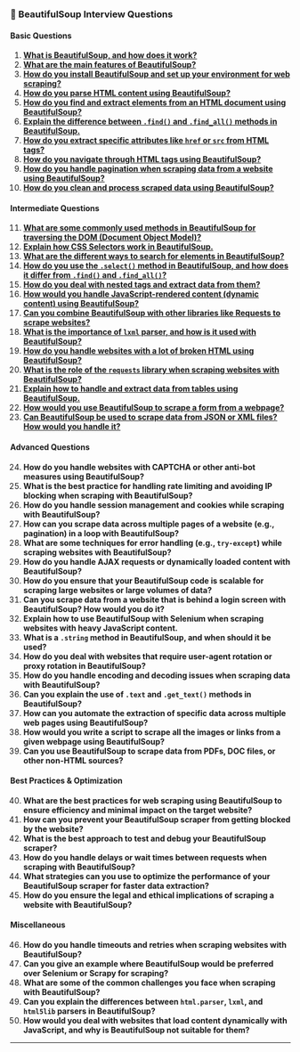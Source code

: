 

### **🔹 BeautifulSoup Interview Questions**

#### **Basic Questions**


1. **[What is BeautifulSoup, and how does it work?](basic.md#1-what-is-beautifulsoup-and-how-does-it-work)**
2. **[What are the main features of BeautifulSoup?](basic.md#2-what-are-the-main-features-of-beautifulsoup)**
3. **[How do you install BeautifulSoup and set up your environment for web scraping?](basic.md#3-how-do-you-install-beautifulsoup-and-set-up-your-environment-for-web-scraping)**
4. **[How do you parse HTML content using BeautifulSoup?](basic.md#4-how-do-you-parse-html-content-using-beautifulsoup)**
5. **[How do you find and extract elements from an HTML document using BeautifulSoup?](basic.md#5-how-do-you-find-and-extract-elements-from-an-html-document-using-beautifulsoup)**
6. **[Explain the difference between `.find()` and `.find_all()` methods in BeautifulSoup.](basic.md#6-explain-the-difference-between-find-and-find_all-methods-in-beautifulsoup)**
7. **[How do you extract specific attributes like `href` or `src` from HTML tags?](basic.md#7-how-do-you-extract-specific-attributes-like-href-or-src-from-html-tags)**
8. **[How do you navigate through HTML tags using BeautifulSoup?](basic.md#8-how-do-you-navigate-through-html-tags-using-beautifulsoup)**
9. **[How do you handle pagination when scraping data from a website using BeautifulSoup?](basic.md#9-how-do-you-handle-pagination-when-scraping-data-from-a-website-using-beautifulsoup)**
10. **[How do you clean and process scraped data using BeautifulSoup?](basic.md#10-how-do-you-clean-and-process-scraped-data-using-beautifulsoup)**


#### **Intermediate Questions**

11. **[What are some commonly used methods in BeautifulSoup for traversing the DOM (Document Object Model)?](Intermediate.md#11-what-are-some-commonly-used-methods-in-beautifulsoup-for-traversing-the-dom-document-object-model)**  
12. **[Explain how CSS Selectors work in BeautifulSoup.](Intermediate.md#12-explain-how-css-selectors-work-in-beautifulsoup)**  
13. **[What are the different ways to search for elements in BeautifulSoup?](Intermediate.md#13-what-are-the-different-ways-to-search-for-elements-in-beautifulsoup)**  
14. **[How do you use the `.select()` method in BeautifulSoup, and how does it differ from `.find()` and `.find_all()`?](Intermediate.md#14-how-do-you-use-the-select-method-in-beautifulsoup-and-how-does-it-differ-from-find-and-find_all)**  
15. **[How do you deal with nested tags and extract data from them?](Intermediate.md#15-how-do-you-deal-with-nested-tags-and-extract-data-from-them)**  
16. **[How would you handle JavaScript-rendered content (dynamic content) using BeautifulSoup?](Intermediate.md#16-how-would-you-handle-javascript-rendered-content-dynamic-content-using-beautifulsoup)**  
17. **[Can you combine BeautifulSoup with other libraries like Requests to scrape websites?](Intermediate.md#17-can-you-combine-beautifulsoup-with-other-libraries-like-requests-to-scrape-websites)**  
18. **[What is the importance of `lxml` parser, and how is it used with BeautifulSoup?](Intermediate.md#18-what-is-the-importance-of-lxml-parser-and-how-is-it-used-with-beautifulsoup)**  
19. **[How do you handle websites with a lot of broken HTML using BeautifulSoup?](Intermediate.md#19-how-do-you-handle-websites-with-a-lot-of-broken-html-using-beautifulsoup)**  
20. **[What is the role of the `requests` library when scraping websites with BeautifulSoup?](Intermediate.md#20-what-is-the-role-of-the-requests-library-when-scraping-websites-with-beautifulsoup)**  
21. **[Explain how to handle and extract data from tables using BeautifulSoup.](Intermediate.md#21-explain-how-to-handle-and-extract-data-from-tables-using-beautifulsoup)**  
22. **[How would you use BeautifulSoup to scrape a form from a webpage?](Intermediate.md#22-how-would-you-use-beautifulsoup-to-scrape-a-form-from-a-webpage)**  
23. **[Can BeautifulSoup be used to scrape data from JSON or XML files? How would you handle it?](Intermediate.md#23-can-beautifulsoup-be-used-to-scrape-data-from-json-or-xml-files-how-would-you-handle-it)**  

#### **Advanced Questions**

24. **How do you handle websites with CAPTCHA or other anti-bot measures using BeautifulSoup?**
25. **What is the best practice for handling rate limiting and avoiding IP blocking when scraping with BeautifulSoup?**
26. **How do you handle session management and cookies while scraping with BeautifulSoup?**
27. **How can you scrape data across multiple pages of a website (e.g., pagination) in a loop with BeautifulSoup?**
28. **What are some techniques for error handling (e.g., `try-except`) while scraping websites with BeautifulSoup?**
29. **How do you handle AJAX requests or dynamically loaded content with BeautifulSoup?**
30. **How do you ensure that your BeautifulSoup code is scalable for scraping large websites or large volumes of data?**
31. **Can you scrape data from a website that is behind a login screen with BeautifulSoup? How would you do it?**
32. **Explain how to use BeautifulSoup with Selenium when scraping websites with heavy JavaScript content.**
33. **What is a `.string` method in BeautifulSoup, and when should it be used?**
34. **How do you deal with websites that require user-agent rotation or proxy rotation in BeautifulSoup?**
35. **How do you handle encoding and decoding issues when scraping data with BeautifulSoup?**
36. **Can you explain the use of `.text` and `.get_text()` methods in BeautifulSoup?**
37. **How can you automate the extraction of specific data across multiple web pages using BeautifulSoup?**
38. **How would you write a script to scrape all the images or links from a given webpage using BeautifulSoup?**
39. **Can you use BeautifulSoup to scrape data from PDFs, DOC files, or other non-HTML sources?**

#### **Best Practices & Optimization**

40. **What are the best practices for web scraping using BeautifulSoup to ensure efficiency and minimal impact on the target website?**
41. **How can you prevent your BeautifulSoup scraper from getting blocked by the website?**
42. **What is the best approach to test and debug your BeautifulSoup scraper?**
43. **How do you handle delays or wait times between requests when scraping with BeautifulSoup?**
44. **What strategies can you use to optimize the performance of your BeautifulSoup scraper for faster data extraction?**
45. **How do you ensure the legal and ethical implications of scraping a website with BeautifulSoup?**

#### **Miscellaneous**

46. **How do you handle timeouts and retries when scraping websites with BeautifulSoup?**
47. **Can you give an example where BeautifulSoup would be preferred over Selenium or Scrapy for scraping?**
48. **What are some of the common challenges you face when scraping with BeautifulSoup?**
49. **Can you explain the differences between `html.parser`, `lxml`, and `html5lib` parsers in BeautifulSoup?**
50. **How would you deal with websites that load content dynamically with JavaScript, and why is BeautifulSoup not suitable for them?**

---
